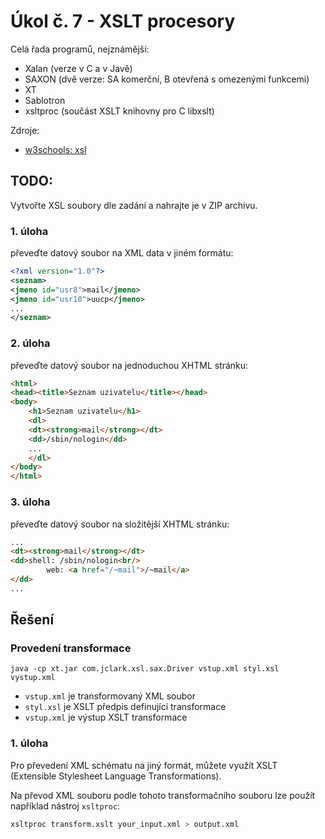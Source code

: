 # Úkol č. 7 - XSLT procesory
Celá řada programů, nejznámější:
- Xalan (verze v C a v Javě)
- SAXON (dvě verze: SA komerční, B otevřená 
s omezenými funkcemi)
- XT
- Sablotron
- xsltproc (součást XSLT knihovny pro C libxslt)

Zdroje:
- [w3schools: xsl](https://www.w3schools.com/xml/xsl_intro.asp)

## TODO:
Vytvořte XSL soubory dle zadání a nahrajte je v ZIP archivu.

### 1. úloha
převeďte datový soubor na XML data v jiném 
formátu:

```xml
<?xml version="1.0"?>
<seznam>
<jmeno id="usr8">mail</jmeno>
<jmeno id="usr10">uucp</jmeno>
...
</seznam>
```

### 2. úloha
převeďte datový soubor na jednoduchou 
XHTML stránku:
    
```html
<html>
<head><title>Seznam uzivatelu</title></head>
<body>
    <h1>Seznam uzivatelu</h1>
    <dl>
    <dt><strong>mail</strong></dt>
    <dd>/sbin/nologin</dd>
    ...
    </dl>
</body>
</html>
```

### 3. úloha
převeďte datový soubor na složitější XHTML 
stránku:

```html
...
<dt><strong>mail</strong></dt>
<dd>shell: /sbin/nologin<br/>
        web: <a href="/~mail">/~mail</a>
</dd>
...
```

## Řešení
### Provedení transformace
`java -cp xt.jar com.jclark.xsl.sax.Driver vstup.xml styl.xsl vystup.xml`

- `vstup.xml` je transformovaný XML soubor
- `styl.xsl` je XSLT předpis definující transformace
- `vstup.xml` je výstup XSLT transformace

### 1. úloha

Pro převedení XML schématu na jiný formát, můžete využít XSLT (Extensible Stylesheet Language Transformations).

Na převod XML souboru podle tohoto transformačního souboru lze použít například nástroj `xsltproc`:

```bash
xsltproc transform.xslt your_input.xml > output.xml
```

